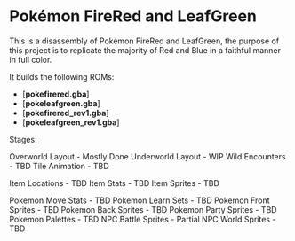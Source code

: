 # Pokémon FireRed and LeafGreen

This is a disassembly of Pokémon FireRed and LeafGreen, the purpose of this project is to replicate the majority of Red and Blue in a faithful manner in full color.

It builds the following ROMs:

* [**pokefirered.gba**]
* [**pokeleafgreen.gba**]
* [**pokefirered_rev1.gba**]
* [**pokeleafgreen_rev1.gba**]

Stages:

Overworld Layout - Mostly Done
Underworld Layout - WIP
Wild Encounters - TBD
Tile Animation - TBD

Item Locations - TBD
Item Stats - TBD
Item Sprites - TBD

Pokemon Move Stats - TBD
Pokemon Learn Sets - TBD
Pokemon Front Sprites - TBD
Pokemon Back Sprites - TBD
Pokemon Party Sprites - TBD
Pokemon Palettes - TBD
NPC Battle Sprites - Partial
NPC World Sprites - TBD
